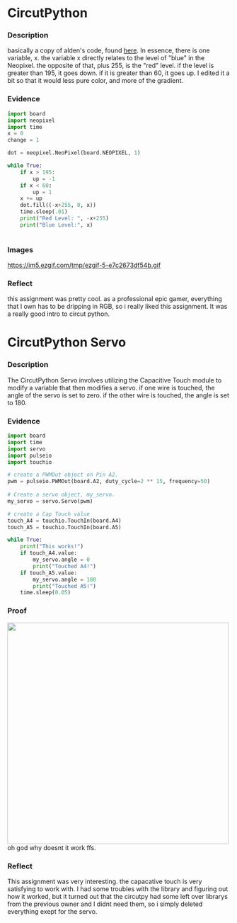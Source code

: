 # CircutPython

### Description

basically a copy of alden's code, found [here](https://github.com/adent11/CircuitPython/blob/master/HelloCircuitPython.py). In essence, there is one variable, x. the variable x directly relates to the level of "blue" in the Neopixel. the opposite of that, plus 255, is the "red" level.  if the level is greater than 195, it goes down. if it is greater than 60, it goes up. I edited it a bit so that it would less pure color, and more of the gradient.

### Evidence

```python
import board
import neopixel
import time
x = 0
change = 1

dot = neopixel.NeoPixel(board.NEOPIXEL, 1)

while True:
    if x > 195:
        up = -1
    if x < 60:
        up = 1
    x += up
    dot.fill((-x+255, 0, x))
    time.sleep(.01)
    print("Red Level: ", -x+255)
    print("Blue Level:", x)
    
```
### Images
https://im5.ezgif.com/tmp/ezgif-5-e7c2673df54b.gif

### Reflect
this assignment was pretty cool. as a professional epic gamer, everything that I own has to be dripping in RGB, so i really liked this assignment. It was a really good intro to circut python.

# CircutPython Servo


### Description

The CircutPython Servo involves utilizing the Capacitive Touch module to modify a variable that then modifies a servo. if one wire is touched, the angle of the servo is set to zero. if the other wire is touched, the angle is set to 180.

### Evidence

```python
import board
import time
import servo
import pulseio
import touchio

# create a PWMOut object on Pin A2.
pwm = pulseio.PWMOut(board.A2, duty_cycle=2 ** 15, frequency=50)
 
# Create a servo object, my_servo.
my_servo = servo.Servo(pwm)

# create a Cap Touch value
touch_A4 = touchio.TouchIn(board.A4)
touch_A5 = touchio.TouchIn(board.A5)

while True:
    print("This works!")
    if touch_A4.value:
        my_servo.angle = 0
        print("Touched A4!")
    if touch_A5.value:
        my_servo.angle = 180
        print("Touched A5!")
    time.sleep(0.05)
 ```

### Proof
<img src="/images/CircutPythonServo.gif" height="500">
oh god why doesnt it work ffs. 

### Reflect

This assignment was very interesting. the capacative touch is very satisfying to work with. I had some troubles with the library and figuring out how it worked, but it turned out that the circutpy had some left over librarys from the previous owner and I didnt need them, so i simply deleted everything exept for the servo.

